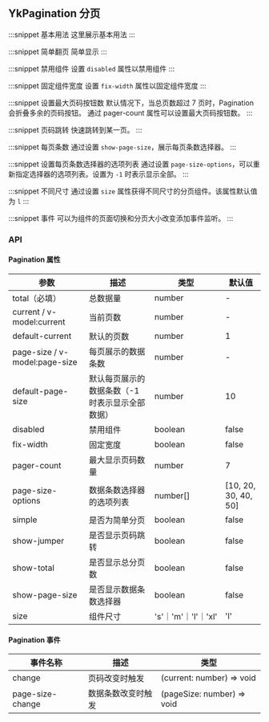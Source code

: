 ## YkPagination 分页

:::snippet
基本用法
这里展示基本用法
<PaginationPrimary/>
:::

:::snippet
简单翻页
简单显示
<PaginationSimple/>
:::

:::snippet
禁用组件
设置 `disabled` 属性以禁用组件
<PaginationDisabled/>
:::

:::snippet
固定组件宽度
设置 `fix-width` 属性以固定组件宽度
<PaginationFixWidth/>
:::

:::snippet
设置最大页码按钮数
默认情况下，当总页数超过 7 页时，Pagination 会折叠多余的页码按钮。 通过 pager-count 属性可以设置最大页码按钮数。
<PaginationPagerCount/>
:::

:::snippet
页码跳转
快速跳转到某一页。
<PaginationShowJumper/>
:::

:::snippet
每页条数
通过设置 `show-page-size`，展示每页条数选择器。
<PaginationShowPageSize/>
:::

:::snippet
设置每页条数选择器的选项列表
通过设置 `page-size-options`，可以重新指定选择器的选项列表。设置为 `-1` 时表示显示全部。
<PaginationPageSizeOptions/>
:::

:::snippet
不同尺寸
通过设置 `size` 属性获得不同尺寸的分页组件。该属性默认值为 `l`
<PaginationDifferentSize/>
:::

:::snippet
事件
可以为组件的页面切换和分页大小改变添加事件监听。
<PaginationEvents/>
:::

### API

#### Pagination 属性

| 参数                          | 描述                                            | 类型                | 默认值               |
| ----------------------------- | ----------------------------------------------- | ------------------- | -------------------- |
| total（必填）                 | 总数据量                                        | number              | -                    |
| current / v-model:current     | 当前页数                                        | number              | -                    |
| default-current               | 默认的页数                                      | number              | 1                    |
| page-size / v-model:page-size | 每页展示的数据条数                              | number              | -                    |
| default-page-size             | 默认每页展示的数据条数（-1 时表示显示全部数据） | number              | 10                   |
| disabled                      | 禁用组件                                        | boolean             | false                |
| fix-width                     | 固定宽度                                        | boolean             | false                |
| pager-count                   | 最大显示页码数量                                | number              | 7                    |
| page-size-options             | 数据条数选择器的选项列表                        | number[]            | [10, 20, 30, 40, 50] |
| simple                        | 是否为简单分页                                  | boolean             | false                |
| show-jumper                   | 是否显示页码跳转                                | boolean             | false                |
| show-total                    | 是否显示总分页数                                | boolean             | false                |
| show-page-size                | 是否显示数据条数选择器                          | boolean             | false                |
| size                          | 组件尺寸                                        | 's'｜'m'｜'l'｜'xl' | 'l'                  |

#### Pagination 事件

| 事件名称         | 描述               | 类型                       |
| ---------------- | ------------------ | -------------------------- |
| change           | 页码改变时触发     | (current: number) => void  |
| page-size-change | 数据条数改变时触发 | (pageSize: number) => void |
